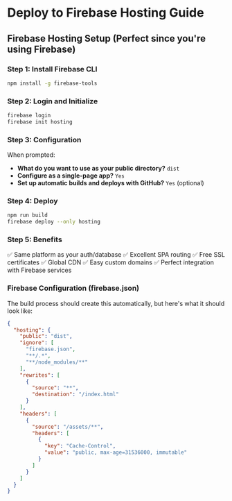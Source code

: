 # Deploy to Firebase Hosting Guide

## Firebase Hosting Setup (Perfect since you're using Firebase)

### Step 1: Install Firebase CLI
```bash
npm install -g firebase-tools
```

### Step 2: Login and Initialize
```bash
firebase login
firebase init hosting
```

### Step 3: Configuration
When prompted:
- **What do you want to use as your public directory?** `dist`
- **Configure as a single-page app?** `Yes`
- **Set up automatic builds and deploys with GitHub?** `Yes` (optional)

### Step 4: Deploy
```bash
npm run build
firebase deploy --only hosting
```

### Step 5: Benefits
✅ Same platform as your auth/database
✅ Excellent SPA routing
✅ Free SSL certificates
✅ Global CDN
✅ Easy custom domains
✅ Perfect integration with Firebase services

### Firebase Configuration (firebase.json)
The build process should create this automatically, but here's what it should look like:

```json
{
  "hosting": {
    "public": "dist",
    "ignore": [
      "firebase.json",
      "**/.*",
      "**/node_modules/**"
    ],
    "rewrites": [
      {
        "source": "**",
        "destination": "/index.html"
      }
    ],
    "headers": [
      {
        "source": "/assets/**",
        "headers": [
          {
            "key": "Cache-Control",
            "value": "public, max-age=31536000, immutable"
          }
        ]
      }
    ]
  }
}
```
